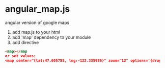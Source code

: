 # angular_map.js
angular version of google maps

1. add map.js to your html
2. add 'map' dependency to your module
3. add directive
```html
<map></map
or set values:
<map center="{lat:47.605755, lng:-122.335955}" zoom="12" options='{draggable:false}'></map
```
